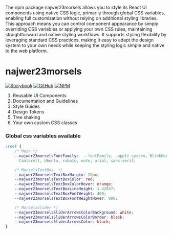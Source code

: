 The npm package najwer23morsels allows you to style its React UI components using native CSS logic, primarily through global CSS variables, enabling full customization without relying on additional styling libraries. This approach means you can control component appearance by simply overriding CSS variables or applying your own CSS rules, maintaining straightforward and native styling workflows. It supports styling flexibility by leveraging standard CSS practices, making it easy to adapt the design system to your own needs while keeping the styling logic simple and native to the web platform.

# najwer23morsels

[![Storybook](https://img.shields.io/badge/-Storybook-FF4785?style=for-the-badge&logo=storybook&logoColor=white)](https://najwer23.github.io/najwer23morsels) [![GitHub](https://img.shields.io/badge/github-%23121011.svg?style=for-the-badge&logo=github&logoColor=white)](https://github.com/najwer23/najwer23morsels) [![NPM](https://img.shields.io/badge/NPM-%23CB3837.svg?style=for-the-badge&logo=npm&logoColor=white)](https://www.npmjs.com/search?q=najwer23morsels)

1. Reusable UI Components
2. Documentation and Guidelines
3. Style Guides
4. Design Tokens
5. Tree shaking
6. Your own custom CSS classes

### Global css variables available

```CSS
:root {
    /* Main */
    --najwer23morselsFontFamily:  --fontFamily, -apple-system, BlinkMacSystemFont, avenir next, avenir, segoe ui, helvetica neue, helvetica,
      Cantarell, Ubuntu, roboto, noto, arial, sans-serif;

    /* MorselsTextBox  */
    --najwer23morselsTextBoxMargin: 20px;
    --najwer23morselsTextBoxColor: red;
    --najwer23morselsTextBoxColorHover: orange;
    --najwer23morselsTextBoxLineHeight: 1.42857;
    --najwer23morselsTextBoxFontWeight: 400;
    --najwer23morselsTextBoxFontWeightHover: 800;

    /* MorselsSlider */
    --najwer23morselsSliderArrowsColorBackground: white;
    --najwer23morselsSliderArrowsColorBorder: black;
    --najwer23morselsSliderArrowsColor: black;
}
```
